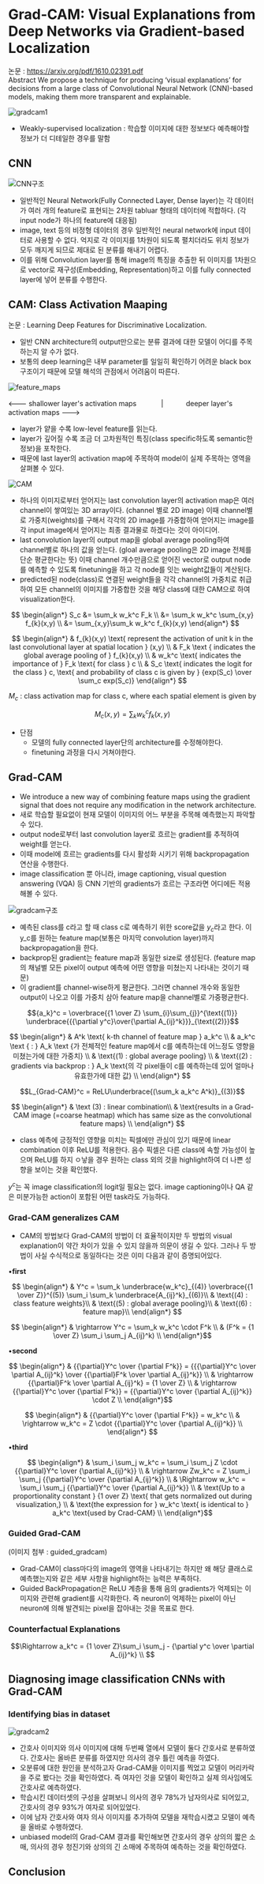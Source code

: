 # Grad-CAM: Visual Explanations from Deep Networks via Gradient-based Localization
논문 : https://arxiv.org/pdf/1610.02391.pdf <br>
Abstract We propose a technique for producing ‘visual explanations’ for decisions from a large class of Convolutional Neural Network (CNN)-based models, making them more transparent and explainable.

![gradcam1](https://user-images.githubusercontent.com/59189961/227709603-27a562fe-d456-4610-bb07-61309de2d129.jpg)

- Weakly-supervised localization : 학습할 이미지에 대한 정보보다 예측해야할 정보가 더 디테일한 경우를 말함

## CNN
![CNN구조](https://user-images.githubusercontent.com/59189961/227709601-486e22c3-d060-461b-8226-745fd57a73ab.JPG)

- 일반적인 Neural Network(Fully Connected Layer, Dense layer)는 각 데이터가 여러 개의 feature로 표현되는 2차원 tabluar 형태의 데이터에 적합하다. (각 input node가 하나의 feature에 대응됨)
- image, text 등의 비정형 데이터의 경우 일반적인 neural network에 input 데이터로 사용할 수 없다. 억지로 각 이미지를 1차원이 되도록 펼치더라도 위치 정보가 모두 깨지게 되므로 제대로 된 분류를 해내기 어렵다.
- 이를 위해 Convolution layer를 통해 image의 특징을 추출한 뒤 이미지를 1차원으로 vector로 재구성(Embedding, Representation)하고 이를 fully connected layer에 넣어 분류를 수행한다.
 

## CAM: Class Activation Maaping
논문 : Learning Deep Features for Discriminative Localization.<br>
- 일반 CNN architecture의 output만으로는 분류 결과에 대한 모델이 어디를 주목하는지 알 수가 없다.
- 보통의 deep learning은 내부 parameter를 일일히 확인하기 어려운 black box 구조이기 때문에 모델 해석의 관점에서 어려움이 따른다.

![feature_maps](https://user-images.githubusercontent.com/59189961/227709602-e6bc05cd-db2e-4bc7-8350-83dcee5852ac.jpg)

<--- shallower layer's activation maps 　 　　|　　　  deeper layer's activation maps ---><br>
- layer가 얕을 수록 low-level feature를 읽는다.
- layer가 깊어질 수록 조금 더 고차원적인 특징(class specific하도록 semantic한 정보)을 포착한다.
- 때문에 last layer의 activation map에 주목하여 model이 실제 주목하는 영역을 살펴볼 수 있다.

![CAM](https://user-images.githubusercontent.com/59189961/227709594-6b5519a9-1e2d-4068-9c07-e9598487f76d.jpg)

- 하나의 이미지로부터 얻어지는 last convolution layer의 activation map은 여러 channel이 쌓여있는 3D array이다. (channel 별로 2D image) 이때 channel별로 가중치(weights)를 구해서 각각의 2D image를 가중합하여 얻어지는 image를 각 input image에서 얻어지는 최종 결과물로 하겠다는 것이 아이디어.
- last convolution layer의 output map을 global average pooling하여 channel별로 하나의 값을 얻는다. (gloal average pooling은 2D image 전체를 단순 평균한다는 뜻) 이때 channel 개수만큼으로 얻어진 vector로 output node를 예측할 수 있도록 finetuning을 하고 각 node를 잇는 weight값들이 계산된다.
- predicted된 node(class)로 연결된 weight들을 각각 channel의 가중치로 취급하여 모든 channel의 이미지를 가중합한 것을 해당 class에 대한 CAM으로 하여 visualization한다.

$$ 
\begin{align*}
S_c &= \sum_k w_k^c F_k \\
&= \sum_k w_k^c \sum_{x,y} f_{k}(x,y) \\
&= \sum_{x,y}\sum_k w_k^c f_{k}(x,y) 
\end{align*}
$$

$$
\begin{align*}
& f_{k}(x,y) \text{ represent the activation of unit k in the last convolutional layer at spatial location } (x,y) \\
& F_k \text { indicates the global average pooling of } f_{k}(x,y) \\
& w_k^c \text{ indicates the importance of } F_k \text{ for class } c \\
& S_c \text{ indicates the logit for the class } c, \text{ and probability of class c is given by } {exp(S_c) \over \sum_c exp(S_c)}
\end{align*}
$$ 

$$M_{c} \text{ : class activation map for class c, where each spatial element is given by}$$

$$M_{c}(x,y) = \sum_k w_k^c f_{k}(x,y)$$

- 단점
  - 모델의 fully connected layer단의 architecture를 수정해야한다.
  - finetuning 과정을 다시 거쳐야한다.


## Grad-CAM
- We introduce a new way of combining feature maps using the gradient signal that does not require any modification in the network architecture.
- 새로 학습할 필요없이 현재 모델이 이미지의 어느 부분을 주목해 예측했는지 파악할 수 있다.
- output node로부터 last convolution layer로 흐르는 gradient를 추적하여 weight를 얻는다.
- 이때 model에 흐르는 gradients를 다시 활성화 시키기 위해 backpropagation 연산을 수행한다.
- image classification 뿐 아니라, image captioning, visual question answering (VQA) 등 CNN 기반의 gradients가 흐르는 구조라면 어디에든 적용해볼 수 있다.

![gradcam구조](https://user-images.githubusercontent.com/59189961/227709607-c4e8ba68-ac5d-4a7f-8e34-a739d1b8ed52.jpg)

- 예측된 class를 c라고 할 때 class c로 예측하기 위한 score값을 $y_c$라고 한다. 이 y_c를 원하는 feature map(보통은 마지막 convolution layer)까지 backpropagation을 한다.
- backprop된 gradient는 feature map과 동일한 size로 생성된다. (feature map의 채널별 모든 pixel이 output 예측에 어떤 영향을 미쳤는지 나타내는 것이기 때문)
- 이 gradient를 channel-wise하게 평균한다. 그러면 channel 개수와 동일한 output이 나오고 이를 가중치 삼아 feature map을 channel별로 가중평균한다.


$${a_k}^c = \overbrace{{1 \over Z} \sum_{i}\sum_{j}}^{\text{(1)}} \underbrace{{{\partial y^c}\over{\partial A_{ij}^k}}}_{\text{(2)}}$$

$$
\begin{align*}
& A^k \text{ k-th channel of feature map } a_k^c \\
& a_k^c \text { : } A_k \text {가 전체적인 feature map에서 c를 예측하는데 어느정도 영향을 미쳤는가에 대한 가중치} \\
& \text{(1) : global average pooling} \\
& \text{(2) : gradients via backprop : } A_k \text{의 각 pixel들이 c를 예측하는데 있어 얼마나 유효한가에 대한 값} \\
\end{align*}
$$

$$$$

$$$$

$$L_{Grad-CAM}^c = ReLU\underbrace{(\sum_k a_k^c A^k)}_{(3)}$$

$$
\begin{align*}
& \text (3) : linear combination\\
& \text{results in a Grad-CAM image (=coarse heatmap) which has same size as the convolutional feature maps} \\
\end{align*}
$$

- class 예측에 긍정적인 영향을 미치는 픽셀에만 관심이 있기 때문에 linear combination 이후 ReLU를 적용한다. 음수 픽셀은 다른 class에 속할 가능성이 높으며 ReLU를 하지 ㅇ낳을 경우 원하는 class 외의 것을 highlight하여 더 나쁜 성향을 보이는 것을 확인했다.



$y^c$는 꼭 image classification의 logit일 필요는 없다. image captioning이나 QA 같은 미분가능한 action이 포함된 어떤 task라도 가능하다.




###  Grad-CAM generalizes CAM

- CAM의 방법보다 Grad-CAM의 방법이 더 효율적이지만 두 방법의 visual explanation이 약간 차이가 있을 수 있지 않을까 의문이 생길 수 있다. 그러나 두 방법이 사실 수식적으로 동일하다는 것은 이미 다음과 같이 증명되어있다.


$\bullet \mathbf{ first}$

$$
\begin{align*}
& Y^c = \sum_k \underbrace{w_k^c}_{(4)} \overbrace{{1 \over Z}}^{(5)} \sum_i \sum_k \underbrace{A_{ij}^k}_{(6)}\\
& \text{(4) : class feature weights}\\
& \text{(5) : global average pooling}\\
& \text{(6) : feature map}\\
\end{align*}
$$

$$
\begin{align*}
& \rightarrow Y^c = \sum_k w_k^c \cdot F^k \\
& (F^k = {1 \over Z} \sum_i \sum_j A_{ij}^k) \\
\end{align*}$$

$\bullet \mathbf{ second}$

$$
\begin{align*}
& {{\partial}Y^c \over {\partial F^k}} = {{{\partial}Y^c \over \partial A_{ij}^k} \over {{\partial}F^k \over \partial A_{ij}^k}} \\
& \rightarrow {{\partial}F^k \over \partial A_{ij}^k} = {1 \over Z} \\
& \rightarrow {{\partial}Y^c \over {\partial F^k}} = {{\partial}Y^c \over {\partial A_{ij}^k}} \cdot Z \\
\end{align*}$$

$$
\begin{align*}
& {{\partial}Y^c \over {\partial F^k}} = w_k^c \\
& \rightarrow w_k^c = Z \cdot {{\partial}Y^c \over {\partial A_{ij}^k}} \\
\end{align*}
$$

$\bullet \mathbf{ third}$

$$
\begin{align*}
& \sum_i \sum_j w_k^c = \sum_i \sum_j Z \cdot {{\partial}Y^c \over {\partial A_{ij}^k}} \\
& \rightarrow Zw_k^c = Z \sum_i \sum_j {{\partial}Y^c \over {\partial A_{ij}^k}} \\
& \Rightarrow w_k^c = \sum_i \sum_j {{\partial}Y^c \over {\partial A_{ij}^k}} \\
& \text{Up to a proportionality constant } {1 over Z} \text{ that gets normalized out during visualization,} \\
& \text{the expression for } w_k^c \text{ is identical to } a_k^c \text{used by Crad-CAM} \\
\end{align*}$$

### Guided Grad-CAM
(이미지 첨부 : guided_gradcam)

- Grad-CAM이 class마다의 image의 영역을 나타내기는 하지만 왜 해당 클래스로 예측했는지와 같은 세부 사항을 highlight하는 능력은 부족하다.
- Guided BackPropagation은 ReLU 계층을 통해 음의 gradients가 억제되는 이미지와 관련해 gradient를 시각화한다. 즉 neuron이 억제하는 pixel이 아닌 neuron에 의해 발견되는 pixel을 잡아내는 것을 목표로 한다.

### Counterfactual Explanations

$$\Rightarrow a_k^c = {1 \over Z}\sum_i \sum_j - {\partial y^c \over \partial A_{ij}^k} \\ $$



## Diagnosing image classification CNNs with Grad-CAM

### Identifying bias in dataset

![gradcam2](https://user-images.githubusercontent.com/59189961/227709605-c6b583c5-832e-4de6-b908-95a5641553c2.jpg)
- 간호사 이미지와 의사 이미지에 대해 두번째 열에서 모델이 둘다 간호사로 분류하였다. 간호사는 올바른 분류를 하였지만 의사의 경우 틀린 예측을 하였다. 
- 오분류에 대한 원인을 분석하고자 Grad-CAM을 이미지를 찍었고 모델이 머리카락을 주로 봤다는 것을 확인하였다. 즉 여자인 것을 모델이 확인하고 실제 의사임에도 간호사로 예측하였다.
- 학습시킨 데이터셋의 구성을 살펴보니 의사의 경우 78%가 남자의사로 되어있고, 간호사의 경우 93%가 여자로 되어있었다.
- 이에 남자 간호사와 여자 의사 이미지를 추가하여 모델을 재학습시켰고 모델이 예측을 올바로 수행하였다. 
- unbiased model의 Grad-CAM 결과를 확인해보면 간호사의 경우 상의의 짧은 소매, 의사의 경우 청진기와 상의의 긴 소매에 주목하여 예측하는 것을 확인하였다.

## Conclusion
